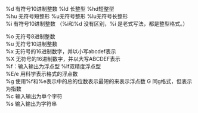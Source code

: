 %d 有符号10进制整数 %ld 长整型 %hd短整型                                                                                                                                                                                                                                                                                                                                                                                                                                                                                                              
%hu 无符号短整形 %u无符号整形 %lu无符号长整形                                                                                                                                                                                                                                                                                                                                                                                                                                                                                                             
 %i 有符号10进制整数 （%i和%d 没有区别，%i 是老式写法，都是整型格式。）                                                                                                                                                                                                                                                                                                                                                                                                                                                                                                             
                                                                                                                                                                                                                                                                                                                                                                                                                                                                                                             
                                                                                                                                                                                                                                                                                                                                                                                                                                                                                                             
%o 无符号8进制整数                                                                                                                                                                                                                                                                                                                                                                                                                                                                                                             
%u 无符号10进制整数                                                                                                                                                                                                                                                                                                                                                                                                                                                                                                             
%x 无符号的16进制数字，并以小写abcdef表示                                                                                                                                                                                                                                                                                                                                                                                                                                                                                                             
%X 无符号的16进制数字，并以大写ABCDEF表示                                                                                                                                                                                                                                                                                                                                                                                                                                                                                                             
%f：输入输出为浮点型 %lf双精度浮点型                                                                                                                                                                                                                                                                                                                                                                                                                                                                                                             
%E/e 用科学表示格式的浮点数                                                                                                                                                                                                                                                                                                                                                                                                                                                                                                             
%g 使用%f和%e表示中的总的位数表示最短的来表示浮点数 G 同g格式，但表示为指数                                                                                                                                                                                                                                                                                                                                                                                                                                                                                                             
%c 输入输出为单个字符                                                                                                                                                                                                                                                                                                                                                                                                                                                                                                             
%s 输入输出为字符串                                                                                                                                                                                                                                                                                                                                                                                                                                                                                                             